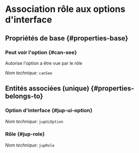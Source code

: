# Association rôle aux options d'interface
<!--- THIS FILE IS GENERATED PLEASE DO NOT EDIT IT DIRECTLY --->



<OH code="jupRoleToJupUiOption"/>


## Propriétés de base {#properties-base}

### Peut voir l'option {#can-see}

Autorise l'option a être vue par le rôle

*Nom technique:* ```canSee```
<PH code="jupRoleToJupUiOption:canSee"/>


## Entités associées (unique) {#properties-belongs-to}

### Option d'interface {#jup-ui-option}



*Nom technique:* ```jupUiOption```
<PH code="jupRoleToJupUiOption:jupUiOption"/>

### Rôle {#jup-role}



*Nom technique:* ```jupRole```
<PH code="jupRoleToJupUiOption:jupRole"/>





